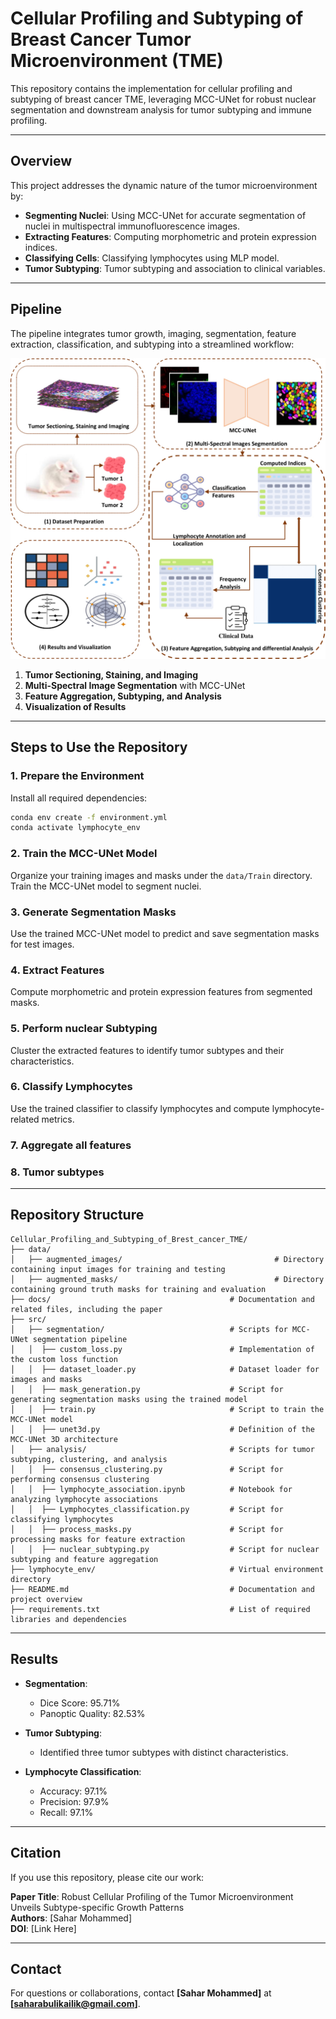 # Cellular Profiling and Subtyping of Breast Cancer Tumor Microenvironment (TME)

This repository contains the implementation for cellular profiling and subtyping of breast cancer TME, leveraging MCC-UNet for robust nuclear segmentation and downstream analysis for tumor subtyping and immune profiling.

---

## **Overview**

This project addresses the dynamic nature of the tumor microenvironment by:
- **Segmenting Nuclei**: Using MCC-UNet for accurate segmentation of nuclei in multispectral immunofluorescence images.
- **Extracting Features**: Computing morphometric and protein expression indices.
- **Classifying Cells**: Classifying lymphocytes using MLP model.
- **Tumor Subtyping**: Tumor subtyping and association to clinical variables.

---

## **Pipeline**

The pipeline integrates tumor growth, imaging, segmentation, feature extraction, classification, and subtyping into a streamlined workflow:

![Pipeline Overview](docs/Figure1.tif)

1. **Tumor Sectioning, Staining, and Imaging**
2. **Multi-Spectral Image Segmentation** with MCC-UNet
3. **Feature Aggregation, Subtyping, and Analysis**
4. **Visualization of Results**

---

## **Steps to Use the Repository**

### **1. Prepare the Environment**
Install all required dependencies:
```bash
conda env create -f environment.yml
conda activate lymphocyte_env
```

### **2. Train the MCC-UNet Model**
Organize your training images and masks under the `data/Train` directory. Train the MCC-UNet model to segment nuclei.

### **3. Generate Segmentation Masks**
Use the trained MCC-UNet model to predict and save segmentation masks for test images.

### **4. Extract Features**
Compute morphometric and protein expression features from segmented masks.

### **5. Perform nuclear Subtyping**
Cluster the extracted features to identify tumor subtypes and their characteristics.

### **6. Classify Lymphocytes**
Use the trained classifier to classify lymphocytes and compute lymphocyte-related metrics.

### **7. Aggregate all features**

### **8. Tumor subtypes**




---

## **Repository Structure**

```
Cellular_Profiling_and_Subtyping_of_Brest_cancer_TME/
├── data/
│   ├── augmented_images/                                  # Directory containing input images for training and testing
│   ├── augmented_masks/                                   # Directory containing ground truth masks for training and evaluation
├── docs/                                        # Documentation and related files, including the paper
├── src/
│   ├── segmentation/                            # Scripts for MCC-UNet segmentation pipeline
│   │  ├── custom_loss.py                        # Implementation of the custom loss function
│   │  ├── dataset_loader.py                     # Dataset loader for images and masks
│   │  ├── mask_generation.py                    # Script for generating segmentation masks using the trained model
│   │  ├── train.py                              # Script to train the MCC-UNet model
│   │  ├── unet3d.py                             # Definition of the MCC-UNet 3D architecture
│   ├── analysis/                                # Scripts for tumor subtyping, clustering, and analysis
│   │  ├── consensus_clustering.py               # Script for performing consensus clustering
│   │  ├── lymphocyte_association.ipynb          # Notebook for analyzing lymphocyte associations
│   │  ├── Lymphocytes_classification.py         # Script for classifying lymphocytes
│   │  ├── process_masks.py                      # Script for processing masks for feature extraction
│   │  ├── nuclear_subtyping.py                  # Script for nuclear subtyping and feature aggregation
├── lymphocyte_env/                              # Virtual environment directory
├── README.md                                    # Documentation and project overview
├── requirements.txt                             # List of required libraries and dependencies
```

---

## **Results**

- **Segmentation**:
  - Dice Score: 95.71%
  - Panoptic Quality: 82.53%

- **Tumor Subtyping**:
  - Identified three tumor subtypes with distinct characteristics.

- **Lymphocyte Classification**:
  - Accuracy: 97.1%
  - Precision: 97.9%
  - Recall: 97.1%

---

## **Citation**

If you use this repository, please cite our work:

**Paper Title**: Robust Cellular Profiling of the Tumor Microenvironment Unveils Subtype-specific Growth Patterns  
**Authors**: [Sahar Mohammed]  
**DOI**: [Link Here]

---

## **Contact**

For questions or collaborations, contact **[Sahar Mohammed]** at **[saharabulikailik@gmail.com]**.


